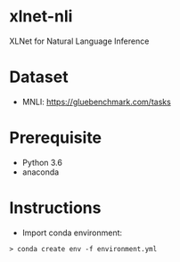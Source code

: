 # xlnet-nli
XLNet for Natural Language Inference

# Dataset
- MNLI: https://gluebenchmark.com/tasks

# Prerequisite
- Python 3.6
- anaconda

# Instructions
- Import conda environment:

~~~
> conda create env -f environment.yml
~~~
